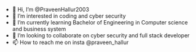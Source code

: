 - 👋 Hi, I’m @PraveenHallur2003
- 👀 I’m interested in coding and cyber security 
- 🌱 I’m currently learning Bachelor of Engineering in Computer science and business system 
- 💞️ I’m looking to collaborate on cyber security and full stack developer 
- 📫 How to reach me on insta @praveen_hallur

<!---
PraveenHallur123/PraveenHallur123 is a ✨ special ✨ repository because its `README.md` (this file) appears on your GitHub profile.
You can click the Preview link to take a look at your changes.
--->
